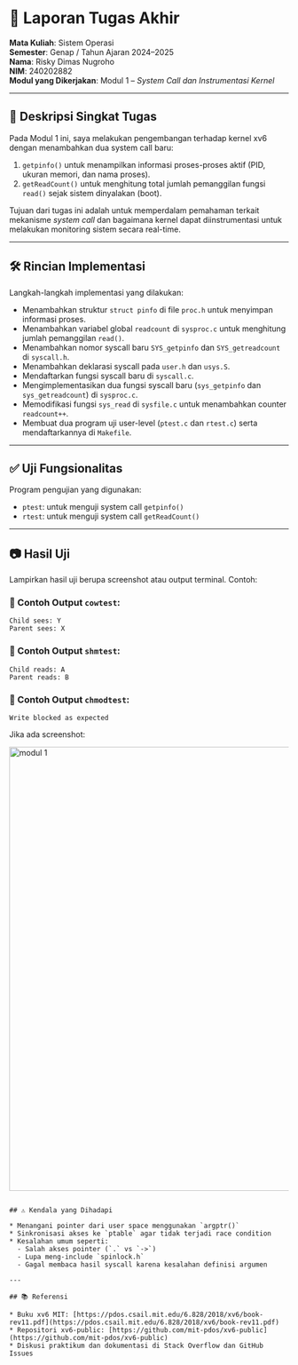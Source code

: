 # 📝 Laporan Tugas Akhir

**Mata Kuliah**: Sistem Operasi  
**Semester**: Genap / Tahun Ajaran 2024–2025  
**Nama**: Risky Dimas Nugroho  
**NIM**: 240202882  
**Modul yang Dikerjakan**: Modul 1 – *System Call dan Instrumentasi Kernel*

---

## 📌 Deskripsi Singkat Tugas

Pada Modul 1 ini, saya melakukan pengembangan terhadap kernel xv6 dengan menambahkan dua system call baru:

1. `getpinfo()` untuk menampilkan informasi proses-proses aktif (PID, ukuran memori, dan nama proses).
2. `getReadCount()` untuk menghitung total jumlah pemanggilan fungsi `read()` sejak sistem dinyalakan (boot).

Tujuan dari tugas ini adalah untuk memperdalam pemahaman terkait mekanisme *system call* dan bagaimana kernel dapat diinstrumentasi untuk melakukan monitoring sistem secara real-time.

---

## 🛠️ Rincian Implementasi

Langkah-langkah implementasi yang dilakukan:

- Menambahkan struktur `struct pinfo` di file `proc.h` untuk menyimpan informasi proses.
- Menambahkan variabel global `readcount` di `sysproc.c` untuk menghitung jumlah pemanggilan `read()`.
- Menambahkan nomor syscall baru `SYS_getpinfo` dan `SYS_getreadcount` di `syscall.h`.
- Menambahkan deklarasi syscall pada `user.h` dan `usys.S`.
- Mendaftarkan fungsi syscall baru di `syscall.c`.
- Mengimplementasikan dua fungsi syscall baru (`sys_getpinfo` dan `sys_getreadcount`) di `sysproc.c`.
- Memodifikasi fungsi `sys_read` di `sysfile.c` untuk menambahkan counter `readcount++`.
- Membuat dua program uji user-level (`ptest.c` dan `rtest.c`) serta mendaftarkannya di `Makefile`.

---

## ✅ Uji Fungsionalitas

Program pengujian yang digunakan:

- `ptest`: untuk menguji system call `getpinfo()`
- `rtest`: untuk menguji system call `getReadCount()`

---

## 📷 Hasil Uji

Lampirkan hasil uji berupa screenshot atau output terminal. Contoh:

### 📍 Contoh Output `cowtest`:

```
Child sees: Y
Parent sees: X
```

### 📍 Contoh Output `shmtest`:

```
Child reads: A
Parent reads: B
```

### 📍 Contoh Output `chmodtest`:

```
Write blocked as expected
```

Jika ada screenshot:


<img width="1502" height="800" alt="modul 1" src="https://github.com/user-attachments/assets/acd046b2-7388-4bd2-adfd-ddc35fc65bd6" />


```

## ⚠️ Kendala yang Dihadapi

* Menangani pointer dari user space menggunakan `argptr()`
* Sinkronisasi akses ke `ptable` agar tidak terjadi race condition
* Kesalahan umum seperti:
  - Salah akses pointer (`.` vs `->`)
  - Lupa meng-include `spinlock.h`
  - Gagal membaca hasil syscall karena kesalahan definisi argumen

---

## 📚 Referensi

* Buku xv6 MIT: [https://pdos.csail.mit.edu/6.828/2018/xv6/book-rev11.pdf](https://pdos.csail.mit.edu/6.828/2018/xv6/book-rev11.pdf)
* Repositori xv6-public: [https://github.com/mit-pdos/xv6-public](https://github.com/mit-pdos/xv6-public)
* Diskusi praktikum dan dokumentasi di Stack Overflow dan GitHub Issues
